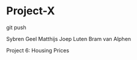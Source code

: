 # Project-X
git push


Sybren Geel 
Matthijs <achternaam> 
Joep Luten 
Bram van Alphen


Project 6: Housing Prices
                
